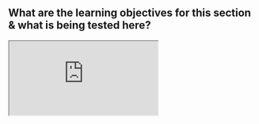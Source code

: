 ## What are the learning objectives for this section & what is being tested here?


<iframe src="https://cambiotraining.github.io/IntroR-April2020/03-tidyverse.html#pipes" 
  title="R-Intro course-Pipes"></iframe>
